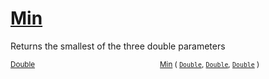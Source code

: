# [Min](./MathHelper-100663402.md)

Returns the smallest of the three double parameters

<sub>[Double](https://docs.microsoft.com/en-us/dotnet/api/System.Double)</sub><img width=200/><sub>[Min](./MathHelper-100663402.md) ( [`Double`](https://docs.microsoft.com/en-us/dotnet/api/System.Double), [`Double`](https://docs.microsoft.com/en-us/dotnet/api/System.Double), [`Double`](https://docs.microsoft.com/en-us/dotnet/api/System.Double) )</sub><br>


